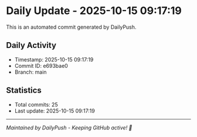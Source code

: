 # Daily Update - 2025-10-15 09:17:19

This is an automated commit generated by DailyPush.

## Daily Activity
- Timestamp: 2025-10-15 09:17:19
- Commit ID: e693bae0
- Branch: main

## Statistics
- Total commits: 25
- Last update: 2025-10-15 09:17:19

---
*Maintained by DailyPush - Keeping GitHub active! 🚀*

